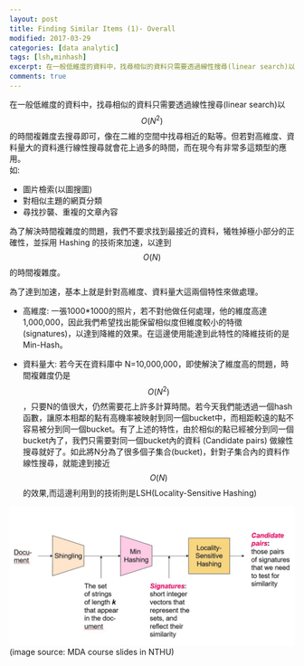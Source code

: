 ```yaml
---
layout: post
title: Finding Similar Items (1)- Overall 
modified: 2017-03-29
categories: [data analytic]
tags: [lsh,minhash]
excerpt: 在一般低維度的資料中，找尋相似的資料只需要透過線性搜尋(linear search)以 $$O(N^{2})$$ 的時間複雜度去搜尋即可，但若對高維度、資料量大的資料進行線性搜尋就會花上過多的時間，因此本文介紹解決這種問題的整體想法。  
comments: true
---
```


 在一般低維度的資料中，找尋相似的資料只需要透過線性搜尋(linear search)以 $$O(N^{2})$$ 的時間複雜度去搜尋即可，像在二維的空間中找尋相近的點等。但若對高維度、資料量大的資料進行線性搜尋就會花上過多的時間，而在現今有非常多這類型的應用。  
 如:
 
 - 圖片檢索(以圖搜圖)  
 - 對相似主題的網頁分類
 - 尋找抄襲、重複的文章內容

為了解決時間複雜度的問題，我們不要求找到最接近的資料，犧牲掉極小部分的正確性，並採用 Hashing 的技術來加速，以達到 $$O(N)$$ 的時間複雜度。 

為了達到加速，基本上就是針對高維度、資料量大這兩個特性來做處理。

 - 高維度: 一張1000*1000的照片，若不對他做任何處理，他的維度高達1,000,000，因此我們希望找出能保留相似度但維度較小的特徵 (signatures)，以達到降維的效果。在這邊使用能達到此特性的降維技術的是Min-Hash。
 
 - 資料量大: 若今天在資料庫中 N=10,000,000，即使解決了維度高的問題，時間複雜度仍是 $$O(N^{2})$$，只要N的值很大，仍然需要花上許多計算時間。若今天我們能透過一個hash函數，讓原本相鄰的點有高機率被映射到同一個bucket中，而相距較遠的點不容易被分到同一個bucket。有了上述的特性，由於相似的點已經被分到同一個bucket內了，我們只需要對同一個bucket內的資料 (Candidate pairs) 做線性搜尋就好了。如此將N分為了很多個子集合(bucket)，針對子集合內的資料作線性搜尋，就能達到接近 $$O(N)$$ 的效果,而這邊利用到的技術則是LSH(Locality-Sensitive Hashing)
 
![enter image description here](/images/Find-similar-items-flowchar.JPG)
(image source: MDA course slides in NTHU)


